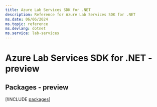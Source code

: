 ```yaml
---
title: Azure Lab Services SDK for .NET
description: Reference for Azure Lab Services SDK for .NET
ms.date: 06/06/2024
ms.topic: reference
ms.devlang: dotnet
ms.service: lab-services
---
```

# Azure Lab Services SDK for .NET - preview
## Packages - preview
[!INCLUDE [packages](lab-services-index.md)]
